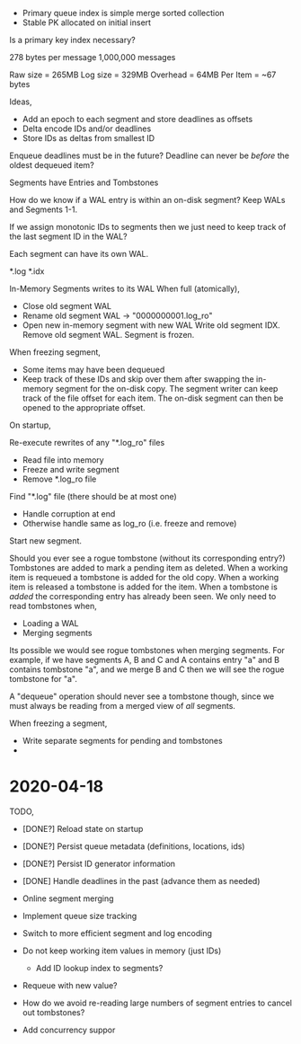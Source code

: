 
* Primary queue index is simple merge sorted collection
* Stable PK allocated on initial insert

Is a primary key index necessary?

278 bytes per message
1,000,000 messages

Raw size = 265MB
Log size = 329MB
Overhead = 64MB
Per Item = ~67 bytes

Ideas,
* Add an epoch to each segment and store deadlines as offsets
* Delta encode IDs and/or deadlines
* Store IDs as deltas from smallest ID



Enqueue deadlines must be in the future?
Deadline can never be _before_ the oldest dequeued item?

Segments have Entries and Tombstones

How do we know if a WAL entry is within an on-disk segment? Keep WALs and Segments 1-1.

If we assign monotonic IDs to segments then we just need to keep track of the
last segment ID in the WAL?

Each segment can have its own WAL.

*.log
*.idx

In-Memory Segments writes to its WAL
When full (atomically),
- Close old segment WAL
- Rename old segment WAL -> "0000000001.log_ro"
- Open new in-memory segment with new WAL
Write old segment IDX.
Remove old segment WAL.
Segment is frozen.

When freezing segment,
- Some items may have been dequeued
- Keep track of these IDs and skip over them after swapping the in-memory
  segment for the on-disk copy. The segment writer can keep track of the
  file offset for each item. The on-disk segment can then be opened to
  the appropriate offset.

On startup,

Re-execute rewrites of any "*.log_ro" files
- Read file into memory
- Freeze and write segment
- Remove *.log_ro file

Find "*.log" file (there should be at most one)
- Handle corruption at end
- Otherwise handle same as log_ro (i.e. freeze and remove)

Start new segment.

Should you ever see a rogue tombstone (without its corresponding entry?)
Tombstones are added to mark a pending item as deleted.
When a working item is requeued a tombstone is added for the old copy.
When a working item is released a tombstone is added for the item.
When a tombstone is _added_ the corresponding entry has already been seen.
We only need to read tombstones when,
- Loading a WAL
- Merging segments

Its possible we would see rogue tombstones when merging segments. For
example, if we have segments A, B and C and A contains entry "a" and B
contains tombstone "a", and we merge B and C then we will see the rogue
tombstone for "a".

A "dequeue" operation should never see a tombstone though, since we
must always be reading from a merged view of _all_ segments.

When freezing a segment,
- Write separate segments for pending and tombstones
-

# 2020-04-18

TODO,
- [DONE?] Reload state on startup
- [DONE?] Persist queue metadata (definitions, locations, ids)
- [DONE?] Persist ID generator information
- [DONE] Handle deadlines in the past (advance them as needed)

- Online segment merging
- Implement queue size tracking
- Switch to more efficient segment and log encoding
- Do not keep working item values in memory (just IDs)
    - Add ID lookup index to segments?
- Requeue with new value?
- How do we avoid re-reading large numbers of segment entries to cancel out
  tombstones?
- Add concurrency suppor
